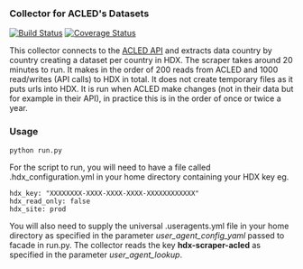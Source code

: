 ### Collector for ACLED's Datasets
[![Build Status](https://travis-ci.org/OCHA-DAP/hdx-scraper-acled.svg?branch=master&ts=1)](https://travis-ci.org/OCHA-DAP/hdx-scraper-acled) [![Coverage Status](https://coveralls.io/repos/github/OCHA-DAP/hdx-scraper-acled/badge.svg?branch=master&ts=1)](https://coveralls.io/github/OCHA-DAP/hdx-scraper-acled?branch=master)

This collector connects to the [ACLED API](https://www.acleddata.com/download/2833/) and extracts data country by country creating a dataset per country in HDX. The scraper takes around 20 minutes to run. It makes in the order of 200 reads from ACLED and 1000 read/writes (API calls) to HDX in total. It does not create temporary files as it puts urls into HDX. It is run when ACLED make changes (not in their data but for example in their API), in practice this is in the order of once or twice a year.  

### Usage

    python run.py

For the script to run, you will need to have a file called .hdx_configuration.yml in your home directory containing your HDX key eg.

    hdx_key: "XXXXXXXX-XXXX-XXXX-XXXX-XXXXXXXXXXXX"
    hdx_read_only: false
    hdx_site: prod
    
 You will also need to supply the universal .useragents.yml file in your home directory as specified in the parameter *user_agent_config_yaml* passed to facade in run.py. The collector reads the key **hdx-scraper-acled** as specified in the parameter *user_agent_lookup*.
